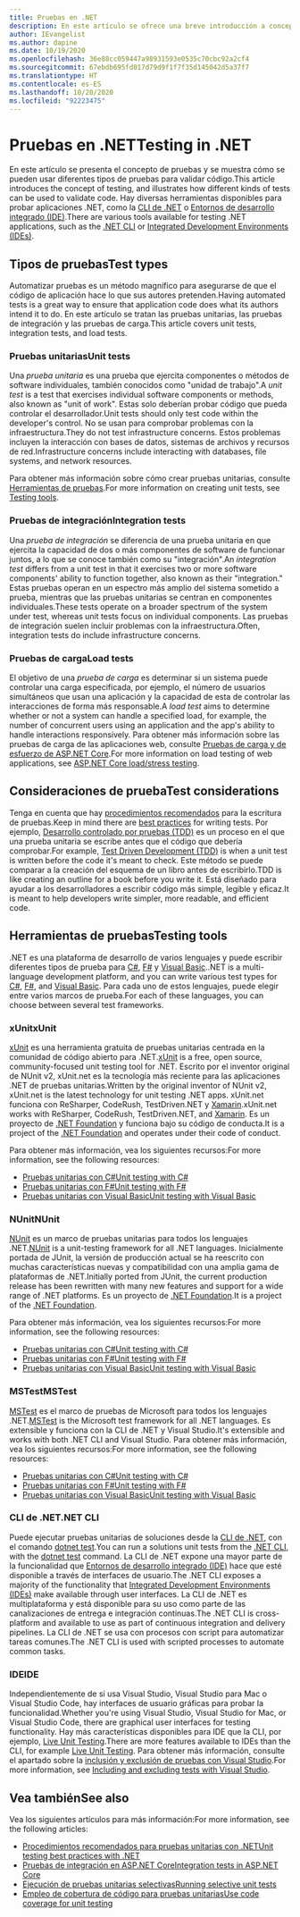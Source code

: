 ```yaml
---
title: Pruebas en .NET
description: En este artículo se ofrece una breve introducción a conceptos de pruebas, terminología y herramientas para realizar pruebas en .NET.
author: IEvangelist
ms.author: dapine
ms.date: 10/19/2020
ms.openlocfilehash: 36e88cc059447a98931593e0535c70cbc92a2cf4
ms.sourcegitcommit: 67ebdb695fd017d79d9f1f7f35d145042d5a37f7
ms.translationtype: HT
ms.contentlocale: es-ES
ms.lasthandoff: 10/20/2020
ms.locfileid: "92223475"
---
```

# <a name="testing-in-net"></a><span data-ttu-id="5647e-103">Pruebas en .NET</span><span class="sxs-lookup"><span data-stu-id="5647e-103">Testing in .NET</span></span>

<span data-ttu-id="5647e-104">En este artículo se presenta el concepto de pruebas y se muestra cómo se pueden usar diferentes tipos de pruebas para validar código.</span><span class="sxs-lookup"><span data-stu-id="5647e-104">This article introduces the concept of testing, and illustrates how different kinds of tests can be used to validate code.</span></span> <span data-ttu-id="5647e-105">Hay diversas herramientas disponibles para probar aplicaciones .NET, como la [CLI de .NET](#net-cli) o [Entornos de desarrollo integrado (IDE)](#ide).</span><span class="sxs-lookup"><span data-stu-id="5647e-105">There are various tools available for testing .NET applications, such as the [.NET CLI](#net-cli) or [Integrated Development Environments (IDEs)](#ide).</span></span>

## <a name="test-types"></a><span data-ttu-id="5647e-106">Tipos de pruebas</span><span class="sxs-lookup"><span data-stu-id="5647e-106">Test types</span></span>

<span data-ttu-id="5647e-107">Automatizar pruebas es un método magnífico para asegurarse de que el código de aplicación hace lo que sus autores pretenden.</span><span class="sxs-lookup"><span data-stu-id="5647e-107">Having automated tests is a great way to ensure that application code does what its authors intend it to do.</span></span> <span data-ttu-id="5647e-108">En este artículo se tratan las pruebas unitarias, las pruebas de integración y las pruebas de carga.</span><span class="sxs-lookup"><span data-stu-id="5647e-108">This article covers unit tests, integration tests, and load tests.</span></span>

### <a name="unit-tests"></a><span data-ttu-id="5647e-109">Pruebas unitarias</span><span class="sxs-lookup"><span data-stu-id="5647e-109">Unit tests</span></span>

<span data-ttu-id="5647e-110">Una *prueba unitaria* es una prueba que ejercita componentes o métodos de software individuales, también conocidos como "unidad de trabajo".</span><span class="sxs-lookup"><span data-stu-id="5647e-110">A *unit test* is a test that exercises individual software components or methods, also known as "unit of work".</span></span> <span data-ttu-id="5647e-111">Estas solo deberían probar código que pueda controlar el desarrollador.</span><span class="sxs-lookup"><span data-stu-id="5647e-111">Unit tests should only test code within the developer's control.</span></span> <span data-ttu-id="5647e-112">No se usan para comprobar problemas con la infraestructura.</span><span class="sxs-lookup"><span data-stu-id="5647e-112">They do not test infrastructure concerns.</span></span> <span data-ttu-id="5647e-113">Estos problemas incluyen la interacción con bases de datos, sistemas de archivos y recursos de red.</span><span class="sxs-lookup"><span data-stu-id="5647e-113">Infrastructure concerns include interacting with databases, file systems, and network resources.</span></span>

<span data-ttu-id="5647e-114">Para obtener más información sobre cómo crear pruebas unitarias, consulte [Herramientas de pruebas](#testing-tools).</span><span class="sxs-lookup"><span data-stu-id="5647e-114">For more information on creating unit tests, see [Testing tools](#testing-tools).</span></span>

### <a name="integration-tests"></a><span data-ttu-id="5647e-115">Pruebas de integración</span><span class="sxs-lookup"><span data-stu-id="5647e-115">Integration tests</span></span>

<span data-ttu-id="5647e-116">Una *prueba de integración* se diferencia de una prueba unitaria en que ejercita la capacidad de dos o más componentes de software de funcionar juntos, a lo que se conoce también como su "integración".</span><span class="sxs-lookup"><span data-stu-id="5647e-116">An *integration test* differs from a unit test in that it exercises two or more software components' ability to function together, also known as their "integration."</span></span> <span data-ttu-id="5647e-117">Estas pruebas operan en un espectro más amplio del sistema sometido a prueba, mientras que las pruebas unitarias se centran en componentes individuales.</span><span class="sxs-lookup"><span data-stu-id="5647e-117">These tests operate on a broader spectrum of the system under test, whereas unit tests focus on individual components.</span></span> <span data-ttu-id="5647e-118">Las pruebas de integración suelen incluir problemas con la infraestructura.</span><span class="sxs-lookup"><span data-stu-id="5647e-118">Often, integration tests do include infrastructure concerns.</span></span>

### <a name="load-tests"></a><span data-ttu-id="5647e-119">Pruebas de carga</span><span class="sxs-lookup"><span data-stu-id="5647e-119">Load tests</span></span>

<span data-ttu-id="5647e-120">El objetivo de una *prueba de carga* es determinar si un sistema puede controlar una carga especificada, por ejemplo, el número de usuarios simultáneos que usan una aplicación y la capacidad de esta de controlar las interacciones de forma más responsable.</span><span class="sxs-lookup"><span data-stu-id="5647e-120">A *load test* aims to determine whether or not a system can handle a specified load, for example, the number of concurrent users using an application and the app's ability to handle interactions responsively.</span></span> <span data-ttu-id="5647e-121">Para obtener más información sobre las pruebas de carga de las aplicaciones web, consulte [Pruebas de carga y de esfuerzo de ASP.NET Core](/aspnet/core/test/load-tests).</span><span class="sxs-lookup"><span data-stu-id="5647e-121">For more information on load testing of web applications, see [ASP.NET Core load/stress testing](/aspnet/core/test/load-tests).</span></span>

## <a name="test-considerations"></a><span data-ttu-id="5647e-122">Consideraciones de prueba</span><span class="sxs-lookup"><span data-stu-id="5647e-122">Test considerations</span></span>

<span data-ttu-id="5647e-123">Tenga en cuenta que hay [procedimientos recomendados](unit-testing-best-practices.md) para la escritura de pruebas.</span><span class="sxs-lookup"><span data-stu-id="5647e-123">Keep in mind there are [best practices](unit-testing-best-practices.md) for writing tests.</span></span> <span data-ttu-id="5647e-124">Por ejemplo, [Desarrollo controlado por pruebas (TDD)](https://deviq.com/test-driven-development) es un proceso en el que una prueba unitaria se escribe antes que el código que debería comprobar.</span><span class="sxs-lookup"><span data-stu-id="5647e-124">For example, [Test Driven Development (TDD)](https://deviq.com/test-driven-development) is when a unit test is written before the code it's meant to check.</span></span> <span data-ttu-id="5647e-125">Este método se puede comparar a la creación del esquema de un libro antes de escribirlo.</span><span class="sxs-lookup"><span data-stu-id="5647e-125">TDD is like creating an outline for a book before you write it.</span></span> <span data-ttu-id="5647e-126">Está diseñado para ayudar a los desarrolladores a escribir código más simple, legible y eficaz.</span><span class="sxs-lookup"><span data-stu-id="5647e-126">It is meant to help developers write simpler, more readable, and efficient code.</span></span>

## <a name="testing-tools"></a><span data-ttu-id="5647e-127">Herramientas de pruebas</span><span class="sxs-lookup"><span data-stu-id="5647e-127">Testing tools</span></span>

<span data-ttu-id="5647e-128">.NET es una plataforma de desarrollo de varios lenguajes y puede escribir diferentes tipos de prueba para [C#](../../csharp/index.yml), [F#](../../fsharp/index.yml) y [Visual Basic](../../visual-basic/index.yml).</span><span class="sxs-lookup"><span data-stu-id="5647e-128">.NET is a multi-language development platform, and you can write various test types for [C#](../../csharp/index.yml), [F#](../../fsharp/index.yml), and [Visual Basic](../../visual-basic/index.yml).</span></span> <span data-ttu-id="5647e-129">Para cada uno de estos lenguajes, puede elegir entre varios marcos de prueba.</span><span class="sxs-lookup"><span data-stu-id="5647e-129">For each of these languages, you can choose between several test frameworks.</span></span>

### <a name="xunit"></a><span data-ttu-id="5647e-130">xUnit</span><span class="sxs-lookup"><span data-stu-id="5647e-130">xUnit</span></span>

<span data-ttu-id="5647e-131">[xUnit](https://xunit.net) es una herramienta gratuita de pruebas unitarias centrada en la comunidad de código abierto para .NET.</span><span class="sxs-lookup"><span data-stu-id="5647e-131">[xUnit](https://xunit.net) is a free, open source, community-focused unit testing tool for .NET.</span></span> <span data-ttu-id="5647e-132">Escrito por el inventor original de NUnit v2, xUnit.net es la tecnología más reciente para las aplicaciones .NET de pruebas unitarias.</span><span class="sxs-lookup"><span data-stu-id="5647e-132">Written by the original inventor of NUnit v2, xUnit.net is the latest technology for unit testing .NET apps.</span></span> <span data-ttu-id="5647e-133">xUnit.net funciona con ReSharper, CodeRush, TestDriven.NET y [Xamarin](/apps/xamarin).</span><span class="sxs-lookup"><span data-stu-id="5647e-133">xUnit.net works with ReSharper, CodeRush, TestDriven.NET, and [Xamarin](/apps/xamarin).</span></span> <span data-ttu-id="5647e-134">Es un proyecto de [.NET Foundation](https://dotnetfoundation.org) y funciona bajo su código de conducta.</span><span class="sxs-lookup"><span data-stu-id="5647e-134">It is a project of the [.NET Foundation](https://dotnetfoundation.org) and operates under their code of conduct.</span></span>

<span data-ttu-id="5647e-135">Para obtener más información, vea los siguientes recursos:</span><span class="sxs-lookup"><span data-stu-id="5647e-135">For more information, see the following resources:</span></span>

- [<span data-ttu-id="5647e-136">Pruebas unitarias con C#</span><span class="sxs-lookup"><span data-stu-id="5647e-136">Unit testing with C#</span></span>](unit-testing-with-dotnet-test.md)
- [<span data-ttu-id="5647e-137">Pruebas unitarias con F#</span><span class="sxs-lookup"><span data-stu-id="5647e-137">Unit testing with F#</span></span>](unit-testing-fsharp-with-dotnet-test.md)
- [<span data-ttu-id="5647e-138">Pruebas unitarias con Visual Basic</span><span class="sxs-lookup"><span data-stu-id="5647e-138">Unit testing with Visual Basic</span></span>](unit-testing-visual-basic-with-dotnet-test.md)

### <a name="nunit"></a><span data-ttu-id="5647e-139">NUnit</span><span class="sxs-lookup"><span data-stu-id="5647e-139">NUnit</span></span>

<span data-ttu-id="5647e-140">[NUnit](https://nunit.org) es un marco de pruebas unitarias para todos los lenguajes .NET.</span><span class="sxs-lookup"><span data-stu-id="5647e-140">[NUnit](https://nunit.org) is a unit-testing framework for all .NET languages.</span></span> <span data-ttu-id="5647e-141">Inicialmente portada de JUnit, la versión de producción actual se ha reescrito con muchas características nuevas y compatibilidad con una amplia gama de plataformas de .NET.</span><span class="sxs-lookup"><span data-stu-id="5647e-141">Initially ported from JUnit, the current production release has been rewritten with many new features and support for a wide range of .NET platforms.</span></span> <span data-ttu-id="5647e-142">Es un proyecto de [.NET Foundation](https://dotnetfoundation.org).</span><span class="sxs-lookup"><span data-stu-id="5647e-142">It is a project of the [.NET Foundation](https://dotnetfoundation.org).</span></span>

<span data-ttu-id="5647e-143">Para obtener más información, vea los siguientes recursos:</span><span class="sxs-lookup"><span data-stu-id="5647e-143">For more information, see the following resources:</span></span>

- [<span data-ttu-id="5647e-144">Pruebas unitarias con C#</span><span class="sxs-lookup"><span data-stu-id="5647e-144">Unit testing with C#</span></span>](unit-testing-with-nunit.md)
- [<span data-ttu-id="5647e-145">Pruebas unitarias con F#</span><span class="sxs-lookup"><span data-stu-id="5647e-145">Unit testing with F#</span></span>](unit-testing-fsharp-with-nunit.md)
- [<span data-ttu-id="5647e-146">Pruebas unitarias con Visual Basic</span><span class="sxs-lookup"><span data-stu-id="5647e-146">Unit testing with Visual Basic</span></span>](unit-testing-visual-basic-with-nunit.md)

### <a name="mstest"></a><span data-ttu-id="5647e-147">MSTest</span><span class="sxs-lookup"><span data-stu-id="5647e-147">MSTest</span></span>

<span data-ttu-id="5647e-148">[MSTest](https://github.com/Microsoft/testfx-docs) es el marco de pruebas de Microsoft para todos los lenguajes .NET.</span><span class="sxs-lookup"><span data-stu-id="5647e-148">[MSTest](https://github.com/Microsoft/testfx-docs) is the Microsoft test framework for all .NET languages.</span></span> <span data-ttu-id="5647e-149">Es extensible y funciona con la CLI de .NET y Visual Studio.</span><span class="sxs-lookup"><span data-stu-id="5647e-149">It's extensible and works with both .NET CLI and Visual Studio.</span></span> <span data-ttu-id="5647e-150">Para obtener más información, vea los siguientes recursos:</span><span class="sxs-lookup"><span data-stu-id="5647e-150">For more information, see the following resources:</span></span>

- [<span data-ttu-id="5647e-151">Pruebas unitarias con C#</span><span class="sxs-lookup"><span data-stu-id="5647e-151">Unit testing with C#</span></span>](unit-testing-with-mstest.md)
- [<span data-ttu-id="5647e-152">Pruebas unitarias con F#</span><span class="sxs-lookup"><span data-stu-id="5647e-152">Unit testing with F#</span></span>](unit-testing-fsharp-with-mstest.md)
- [<span data-ttu-id="5647e-153">Pruebas unitarias con Visual Basic</span><span class="sxs-lookup"><span data-stu-id="5647e-153">Unit testing with Visual Basic</span></span>](unit-testing-visual-basic-with-mstest.md)

### <a name="net-cli"></a><span data-ttu-id="5647e-154">CLI de .NET</span><span class="sxs-lookup"><span data-stu-id="5647e-154">.NET CLI</span></span>

<span data-ttu-id="5647e-155">Puede ejecutar pruebas unitarias de soluciones desde la [CLI de .NET](../tools/index.md), con el comando [dotnet test](../tools/dotnet-test.md).</span><span class="sxs-lookup"><span data-stu-id="5647e-155">You can run a solutions unit tests from the [.NET CLI](../tools/index.md), with the [dotnet test](../tools/dotnet-test.md) command.</span></span> <span data-ttu-id="5647e-156">La CLI de .NET expone una mayor parte de la funcionalidad que [Entornos de desarrollo integrado (IDE)](#ide) hace que esté disponible a través de interfaces de usuario.</span><span class="sxs-lookup"><span data-stu-id="5647e-156">The .NET CLI exposes a majority of the functionality that [Integrated Development Environments (IDEs)](#ide) make available through user interfaces.</span></span> <span data-ttu-id="5647e-157">La CLI de .NET es multiplataforma y está disponible para su uso como parte de las canalizaciones de entrega e integración continuas.</span><span class="sxs-lookup"><span data-stu-id="5647e-157">The .NET CLI is cross-platform and available to use as part of continuous integration and delivery pipelines.</span></span> <span data-ttu-id="5647e-158">La CLI de .NET se usa con procesos con script para automatizar tareas comunes.</span><span class="sxs-lookup"><span data-stu-id="5647e-158">The .NET CLI is used with scripted processes to automate common tasks.</span></span>

### <a name="ide"></a><span data-ttu-id="5647e-159">IDE</span><span class="sxs-lookup"><span data-stu-id="5647e-159">IDE</span></span>

<span data-ttu-id="5647e-160">Independientemente de si usa Visual Studio, Visual Studio para Mac o Visual Studio Code, hay interfaces de usuario gráficas para probar la funcionalidad.</span><span class="sxs-lookup"><span data-stu-id="5647e-160">Whether you're using Visual Studio, Visual Studio for Mac, or Visual Studio Code, there are graphical user interfaces for testing functionality.</span></span> <span data-ttu-id="5647e-161">Hay más características disponibles para IDE que la CLI, por ejemplo, [Live Unit Testing](/visualstudio/test/live-unit-testing).</span><span class="sxs-lookup"><span data-stu-id="5647e-161">There are more features available to IDEs than the CLI, for example [Live Unit Testing](/visualstudio/test/live-unit-testing).</span></span> <span data-ttu-id="5647e-162">Para obtener más información, consulte el apartado sobre la [inclusión y exclusión de pruebas con Visual Studio](/visualstudio/test/live-unit-testing#include-and-exclude-test-projects-and-test-methods).</span><span class="sxs-lookup"><span data-stu-id="5647e-162">For more information, see [Including and excluding tests with Visual Studio](/visualstudio/test/live-unit-testing#include-and-exclude-test-projects-and-test-methods).</span></span>

## <a name="see-also"></a><span data-ttu-id="5647e-163">Vea también</span><span class="sxs-lookup"><span data-stu-id="5647e-163">See also</span></span>

<span data-ttu-id="5647e-164">Vea los siguientes artículos para más información:</span><span class="sxs-lookup"><span data-stu-id="5647e-164">For more information, see the following articles:</span></span>

- [<span data-ttu-id="5647e-165">Procedimientos recomendados para pruebas unitarias con .NET</span><span class="sxs-lookup"><span data-stu-id="5647e-165">Unit testing best practices with .NET</span></span>](unit-testing-best-practices.md)
- [<span data-ttu-id="5647e-166">Pruebas de integración en ASP.NET Core</span><span class="sxs-lookup"><span data-stu-id="5647e-166">Integration tests in ASP.NET Core</span></span>](/aspnet/core/test/integration-tests#test-app-prerequisites)
- [<span data-ttu-id="5647e-167">Ejecución de pruebas unitarias selectivas</span><span class="sxs-lookup"><span data-stu-id="5647e-167">Running selective unit tests</span></span>](selective-unit-tests.md)
- [<span data-ttu-id="5647e-168">Empleo de cobertura de código para pruebas unitarias</span><span class="sxs-lookup"><span data-stu-id="5647e-168">Use code coverage for unit testing</span></span>](unit-testing-code-coverage.md)
